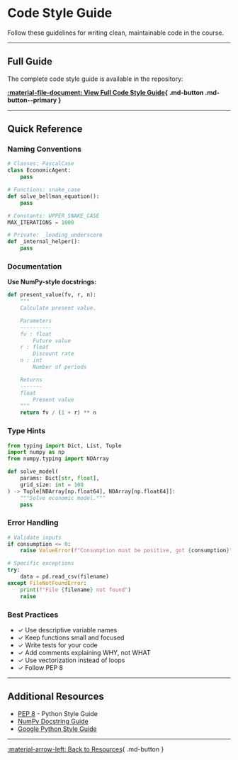 # Code Style Guide

Follow these guidelines for writing clean, maintainable code in the course.

---

## Full Guide

The complete code style guide is available in the repository:

**[:material-file-document: View Full Code Style Guide](https://github.com/AmirrezaFarnamTaheri/Computational-Economics-and-Data-Science/blob/main/docs/CODE_STYLE.md){ .md-button .md-button--primary }**

---

## Quick Reference

### Naming Conventions

```python
# Classes: PascalCase
class EconomicAgent:
    pass

# Functions: snake_case
def solve_bellman_equation():
    pass

# Constants: UPPER_SNAKE_CASE
MAX_ITERATIONS = 1000

# Private: _leading_underscore
def _internal_helper():
    pass
```

### Documentation

**Use NumPy-style docstrings:**

```python
def present_value(fv, r, n):
    """
    Calculate present value.

    Parameters
    ----------
    fv : float
        Future value
    r : float
        Discount rate
    n : int
        Number of periods

    Returns
    -------
    float
        Present value
    """
    return fv / (1 + r) ** n
```

### Type Hints

```python
from typing import Dict, List, Tuple
import numpy as np
from numpy.typing import NDArray

def solve_model(
    params: Dict[str, float],
    grid_size: int = 100
) -> Tuple[NDArray[np.float64], NDArray[np.float64]]:
    """Solve economic model."""
    pass
```

### Error Handling

```python
# Validate inputs
if consumption <= 0:
    raise ValueError(f"Consumption must be positive, got {consumption}")

# Specific exceptions
try:
    data = pd.read_csv(filename)
except FileNotFoundError:
    print(f"File {filename} not found")
    raise
```

### Best Practices

- ✓ Use descriptive variable names
- ✓ Keep functions small and focused
- ✓ Write tests for your code
- ✓ Add comments explaining WHY, not WHAT
- ✓ Use vectorization instead of loops
- ✓ Follow PEP 8

---

## Additional Resources

- [PEP 8](https://pep8.org/) - Python Style Guide
- [NumPy Docstring Guide](https://numpydoc.readthedocs.io/)
- [Google Python Style Guide](https://google.github.io/styleguide/pyguide.html)

---

[:material-arrow-left: Back to Resources](index.md){ .md-button }
